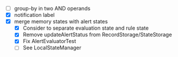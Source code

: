 - [ ] group-by in two AND operands
- [x] notification label
- [x] merge memory states with alert states
  - [x] Consider to separate evaluation state and rule state
  - [x] Remove updateAlertStatus from RecordStorage/StateStorage
  - [x] Fix AlertEvaluatorTest
  - [ ] See LocalStateManager 
